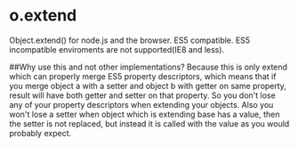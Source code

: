 o.extend
====================

Object.extend() for node.js and the browser. ES5 compatible. ES5 incompatible enviroments are not supported(IE8 and less).

##Why use this and not other implementations? 
Because this is only extend which can properly merge ES5 property descriptors, which means that if you merge object a with a setter and object b with getter on same property, result will have both getter and setter on that property.
So you don't lose any of your property descriptors when extending your objects.
Also you won't lose a setter when object which is extending base has a value, then the setter is not replaced, but instead it is called with the value as you would probably expect.

